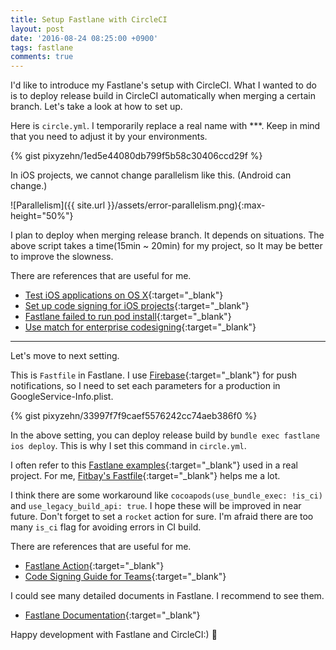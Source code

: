 ```yaml
---
title: Setup Fastlane with CircleCI
layout: post
date: '2016-08-24 08:25:00 +0900'
tags: fastlane
comments: true
---
```


I'd like to introduce my Fastlane's setup with CircleCI. What I wanted to do is to deploy release build in CircleCI automatically when merging a certain branch.
Let's take a look at how to set up.

Here is `circle.yml`. I temporarily replace a real name with \*\*\*. Keep in mind that you need to adjust it by your environments.

{% gist pixyzehn/1ed5e44080db799f5b58c30406ccd29f %}

In iOS projects, we cannot change parallelism like this. (Android can change.)

![Parallelism]({{ site.url }}/assets/error-parallelism.png){:max-height="50%"}

I plan to deploy when merging release branch. It depends on situations. The above script takes a time(15min ~ 20min) for my project, so It may be better to improve the slowness.

There are references that are useful for me.

- [Test iOS applications on OS X](https://circleci.com/docs/ios-builds-on-os-x/){:target="_blank"}
- [Set up code signing for iOS projects](https://circleci.com/docs/ios-code-signing/){:target="_blank"}
- [Fastlane failed to run pod install](https://discuss.circleci.com/t/fastlane-failed-to-run-pod-install/3873){:target="_blank"}
- [Use match for enterprise codesigning](https://github.com/fastlane/fastlane/issues/2007){:target="_blank"}

---

Let's move to next setting.

This is `Fastfile` in Fastlane.
I use [Firebase](https://firebase.google.com/){:target="_blank"} for push notifications, so I need to set each parameters for a production in GoogleService-Info.plist.

{% gist pixyzehn/33997f7f9caef5576242cc74aeb386f0 %}

In the above setting, you can deploy release build by `bundle exec fastlane ios deploy`. This is why I set this command in `circle.yml`.

I often refer to this [Fastlane examples](https://github.com/fastlane/examples){:target="_blank"} used in a real project. For me, [Fitbay's Fastfile](https://github.com/fastlane/examples/blob/master/Fitbay/Fastfile){:target="_blank"} helps me a lot.

I think there are some workaround like `cocoapods(use_bundle_exec: !is_ci)` and `use_legacy_build_api: true`. I hope these will be improved in near future.
Don't forget to set a `rocket` action for sure. I'm afraid there are too many `is_ci` flag for avoiding errors in CI build.

There are references that are useful for me.

- [Fastlane Action](https://github.com/fastlane/fastlane/blob/master/fastlane/docs/Actions.md){:target="_blank"}
- [Code Signing Guide for Teams](https://codesigning.guide/){:target="_blank"}

I could see many detailed documents in Fastlane. I recommend to see them.

- [Fastlane Documentation](https://github.com/fastlane/fastlane/tree/master/fastlane/docs){:target="_blank"}

Happy development with Fastlane and CircleCI:) :rocket:
